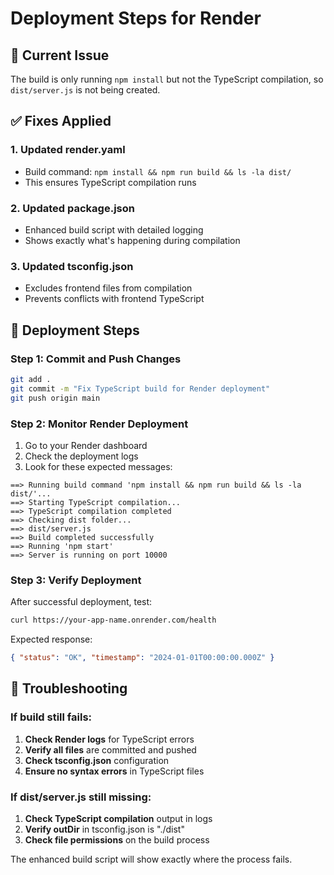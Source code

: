 # Deployment Steps for Render

## 🚨 Current Issue

The build is only running `npm install` but not the TypeScript compilation, so `dist/server.js` is not being created.

## ✅ Fixes Applied

### 1. Updated render.yaml

- Build command: `npm install && npm run build && ls -la dist/`
- This ensures TypeScript compilation runs

### 2. Updated package.json

- Enhanced build script with detailed logging
- Shows exactly what's happening during compilation

### 3. Updated tsconfig.json

- Excludes frontend files from compilation
- Prevents conflicts with frontend TypeScript

## 🚀 Deployment Steps

### Step 1: Commit and Push Changes

```bash
git add .
git commit -m "Fix TypeScript build for Render deployment"
git push origin main
```

### Step 2: Monitor Render Deployment

1. Go to your Render dashboard
2. Check the deployment logs
3. Look for these expected messages:

```
==> Running build command 'npm install && npm run build && ls -la dist/'...
==> Starting TypeScript compilation...
==> TypeScript compilation completed
==> Checking dist folder...
==> dist/server.js
==> Build completed successfully
==> Running 'npm start'
==> Server is running on port 10000
```

### Step 3: Verify Deployment

After successful deployment, test:

```bash
curl https://your-app-name.onrender.com/health
```

Expected response:

```json
{ "status": "OK", "timestamp": "2024-01-01T00:00:00.000Z" }
```

## 🔧 Troubleshooting

### If build still fails:

1. **Check Render logs** for TypeScript errors
2. **Verify all files** are committed and pushed
3. **Check tsconfig.json** configuration
4. **Ensure no syntax errors** in TypeScript files

### If dist/server.js still missing:

1. **Check TypeScript compilation** output in logs
2. **Verify outDir** in tsconfig.json is "./dist"
3. **Check file permissions** on the build process

The enhanced build script will show exactly where the process fails.
